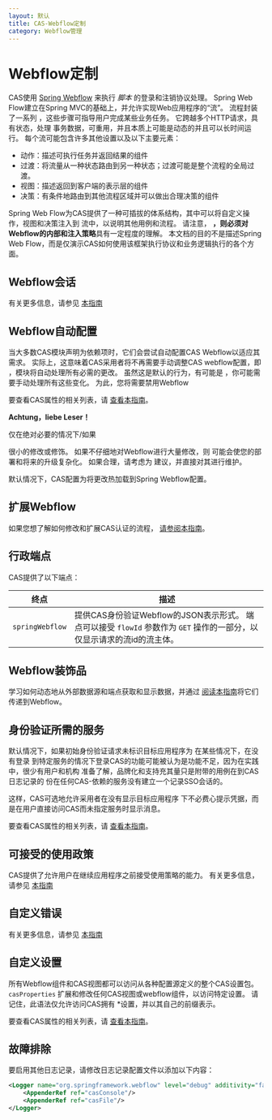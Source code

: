 ```yaml
---
layout: 默认
title: CAS-Webflow定制
category: Webflow管理
---
```


# Webflow定制

CAS使用 [Spring Webflow](http://projects.spring.io/spring-webflow) 来执行 *脚本* 的登录和注销协议处理。 Spring Web Flow建立在Spring MVC的基础上，并允许实现Web应用程序的“流”。 流程封装了一系列 ，这些步骤可指导用户完成某些业务任务。 它跨越多个HTTP请求，具有状态，处理 事务数据，可重用，并且本质上可能是动态的并且可以长时间运行。 每个流可能包含许多其他设置以及以下主要元素：

- 动作：描述可执行任务并返回结果的组件
- 过渡：将流量从一种状态路由到另一种状态；过渡可能是整个流程的全局过渡。
- 视图：描述返回到客户端的表示层的组件
- 决策：有条件地路由到其他流程区域并可以做出合理决策的组件

Spring Web Flow为CAS提供了一种可插拔的体系结构，其中可以将自定义操作，视图和决策注入到 流中，以说明其他用例和流程。 请注意， <strong>，则必须对Webflow的内部和注入策略</strong>具有一定程度的理解。 本文档的目的不是描述Spring Web Flow，而是仅演示CAS如何使用该框架执行协议和业务逻辑执行的各个方面。

## Webflow会话

有关更多信息，请参见 [本指南](Webflow-Customization-Sessions.html)

## Webflow自动配置

当大多数CAS模块声明为依赖项时，它们会尝试自动配置CAS Webflow以适应其需求。 实际上，这意味着CAS采用者将不再需要手动调整CAS webflow配置，即 ，模块将自动处理所有必需的更改。 虽然这是默认的行为，有可能是 ，你可能需要手动处理所有这些变化。 为此，您将需要禁用Webflow

要查看CAS属性的相关列表，请 [查看本指南](../configuration/Configuration-Properties.html#spring-webflow)。

<div class="alert alert-warning"><strong>Achtung，liebe Leser！</strong><p>仅在绝对必要的情况下/如果 

很小的修改或修饰。 如果不仔细地对Webflow进行大量修改，则
可能会使您的部署和将来的升级复杂化。 如果合理，请考虑为
建议，并直接对其进行维护。</p></div>

默认情况下，CAS配置为将更改热加载到Spring Webflow配置。

## 扩展Webflow

如果您想了解如何修改和扩展CAS认证的流程， [请参阅本指南](Webflow-Customization-Extensions.html)。

## 行政端点

CAS提供了以下端点：

| 终点              | 描述                                                                           |
| --------------- | ---------------------------------------------------------------------------- |
| `springWebflow` | 提供CAS身份验证Webflow的JSON表示形式。 端点可以接受 `flowId` 参数作为 `GET` 操作的一部分，以仅显示请求的流id的流主体。 |

## Webflow装饰品

学习如何动态地从外部数据源和端点获取和显示数据，并通过 [阅读本指南](Webflow-Customization-Extensions.html)将它们传递到Webflow。

## 身份验证所需的服务

默认情况下，如果初始身份验证请求未标识目标应用程序为 在某些情况下，在没有登录 到特定服务的情况下登录CAS的功能可能被认为是功能不足，因为在实践中，很少有用户和机构 准备了解，品牌化和支持充其量只是附带的用例在到CAS日志记录的 份在任何CAS-依赖的服务没有建立一个记录SSO会话的。

这样，CAS可选地允许采用者在没有显示目标应用程序 下不必费心提示凭据，而是在用户直接访问CAS而未指定服务时显示消息。

要查看CAS属性的相关列表，请 [查看本指南](../configuration/Configuration-Properties.html#global-sso-behavior)。

## 可接受的使用政策

CAS提供了允许用户在继续应用程序之前接受使用策略的能力。 有关更多信息，请参见 [本指南](Webflow-Customization-AUP.html)

## 自定义错误

有关更多信息，请参见 [本指南](Webflow-Customization-Exceptions.html)

## 自定义设置

所有Webflow组件和CAS视图都可以访问从各种配置源定义的整个CAS设置包。 `casProperties` 扩展和修改任何CAS视图或webflow组件，以访问特定设置。 请记住，此语法仅允许访问CAS拥有</em> *设置，并以其自己的前缀表示。</p>

要查看CAS属性的相关列表，请 [查看本指南](../configuration/Configuration-Properties.html#custom-settings)。

## 故障排除

要启用其他日志记录，请修改日志记录配置文件以添加以下内容：

```xml
<Logger name="org.springframework.webflow" level="debug" additivity="false">
    <AppenderRef ref="casConsole"/>
    <AppenderRef ref="casFile"/>
</Logger>
```

